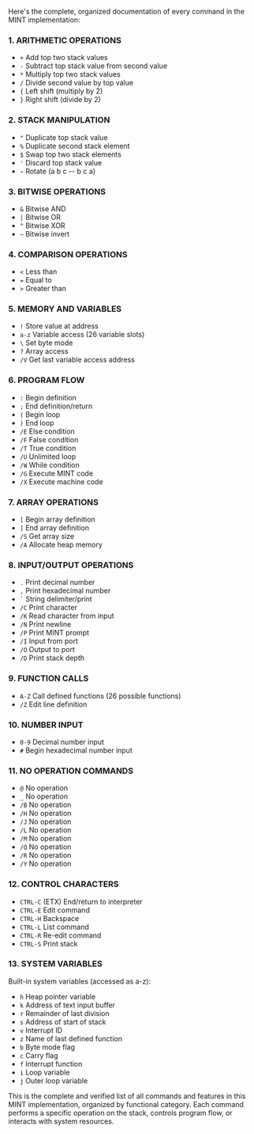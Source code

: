 Here's the complete, organized documentation of every command in the MINT implementation:

### 1. ARITHMETIC OPERATIONS
- `+` Add top two stack values
- `-` Subtract top stack value from second value
- `*` Multiply top two stack values
- `/` Divide second value by top value
- `{` Left shift (multiply by 2)
- `}` Right shift (divide by 2)

### 2. STACK MANIPULATION
- `"` Duplicate top stack value
- `%` Duplicate second stack element
- `$` Swap top two stack elements
- `'` Discard top stack value
- `~` Rotate (a b c -- b c a)

### 3. BITWISE OPERATIONS
- `&` Bitwise AND
- `|` Bitwise OR
- `^` Bitwise XOR
- `~` Bitwise invert

### 4. COMPARISON OPERATIONS
- `<` Less than
- `=` Equal to
- `>` Greater than

### 5. MEMORY AND VARIABLES
- `!` Store value at address
- `a-z` Variable access (26 variable slots)
- `\` Set byte mode
- `?` Array access
- `/V` Get last variable access address

### 6. PROGRAM FLOW
- `:` Begin definition
- `;` End definition/return
- `(` Begin loop
- `)` End loop
- `/E` Else condition
- `/F` False condition
- `/T` True condition
- `/U` Unlimited loop
- `/W` While condition
- `/G` Execute MINT code
- `/X` Execute machine code

### 7. ARRAY OPERATIONS
- `[` Begin array definition
- `]` End array definition
- `/S` Get array size
- `/A` Allocate heap memory

### 8. INPUT/OUTPUT OPERATIONS
- `.` Print decimal number
- `,` Print hexadecimal number
- ``` ` ``` String delimiter/print
- `/C` Print character
- `/K` Read character from input
- `/N` Print newline
- `/P` Print MINT prompt
- `/I` Input from port
- `/O` Output to port
- `/D` Print stack depth

### 9. FUNCTION CALLS
- `A-Z` Call defined functions (26 possible functions)
- `/Z` Edit line definition

### 10. NUMBER INPUT
- `0-9` Decimal number input
- `#` Begin hexadecimal number input

### 11. NO OPERATION COMMANDS
- `@` No operation
- `_` No operation
- `/B` No operation
- `/H` No operation
- `/J` No operation
- `/L` No operation
- `/M` No operation
- `/Q` No operation
- `/R` No operation
- `/Y` No operation

### 12. CONTROL CHARACTERS
- `CTRL-C` (ETX) End/return to interpreter
- `CTRL-E` Edit command
- `CTRL-H` Backspace
- `CTRL-L` List command
- `CTRL-R` Re-edit command
- `CTRL-S` Print stack

### 13. SYSTEM VARIABLES
Built-in system variables (accessed as a-z):
- `h` Heap pointer variable
- `k` Address of text input buffer
- `r` Remainder of last division
- `s` Address of start of stack
- `v` Interrupt ID
- `z` Name of last defined function
- `b` Byte mode flag
- `c` Carry flag
- `f` Interrupt function
- `i` Loop variable
- `j` Outer loop variable

This is the complete and verified list of all commands and features in this MINT implementation, organized by functional category. Each command performs a specific operation on the stack, controls program flow, or interacts with system resources.
